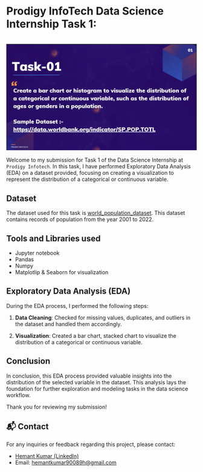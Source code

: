 # Prodigy InfoTech Data Science Internship Task 1:
<br>
<img src="https://github.com/hemant2186/PRODIGY_DS_01/blob/0d6817065fbea51ee2ea391a4b929685c5d74610/ds1.png">

Welcome to my submission for Task 1 of the Data Science Internship at `Prodigy Infotech`. In this task, I have performed Exploratory Data Analysis (EDA) on a dataset provided, focusing on creating a visualization to represent the distribution of a categorical or continuous variable.

## Dataset

The dataset used for this task is <a href="https://github.com/hemant2186/PRODIGY_DS_01/blob/0d6817065fbea51ee2ea391a4b929685c5d74610/worldpopulationdata.csv">world_population_dataset</a>. This dataset contains records of population from the year 2001 to 2022. 

## Tools and Libraries used
- Jupyter notebook
- Pandas
- Numpy
- Matplotlip & Seaborn for visualization



## Exploratory Data Analysis (EDA)

During the EDA process, I performed the following steps:

1. **Data Cleaning**: Checked for missing values, duplicates, and outliers in the dataset and handled them accordingly.

2. **Visualization**: Created a bar chart, stacked chart to visualize the distribution of a categorical or continuous variable. 



## Conclusion

In conclusion, this EDA process provided valuable insights into the distribution of the selected variable in the dataset. This analysis lays the foundation for further exploration and modeling tasks in the data science workflow.

Thank you for reviewing my submission!

## 📬 Contact

For any inquiries or feedback regarding this project, please contact:

- <a href="https://www.linkedin.com/in/hemant-kumar-171472210?utm_source=share&utm_campaign=share_via&utm_content=profile&utm_medium=android_app">Hemant Kumar (LinkedIn)</a>
- Email: hemantkumar90089h@gmail.com
